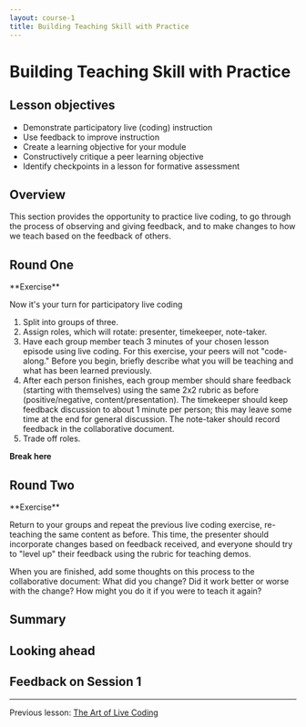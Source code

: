 ```yaml
---
layout: course-1
title: Building Teaching Skill with Practice
---
```


# Building Teaching Skill with Practice

## Lesson objectives

+ Demonstrate participatory live (coding) instruction
+ Use feedback to improve instruction
+ Create a learning objective for your module
+ Constructively critique a peer learning objective
+ Identify checkpoints in a lesson for formative assessment

## Overview

This section provides the opportunity to practice live coding, to go through 
the process of observing and giving feedback, and to make changes to how we 
teach based on the feedback of others.

## Round One

<div class="exercise" markdown="1">
**Exercise**

Now it's your turn for participatory live coding

1. Split into groups of three.
2. Assign roles, which will rotate: presenter, timekeeper, note-taker.
3. Have each group member teach 3 minutes of your chosen lesson episode using 
live coding. For this exercise, your peers will not "code-along." Before you 
begin, briefly describe what you will be teaching and what has been learned 
previously.
4. After each person finishes, each group member should share feedback 
(starting with themselves) using the same 2x2 rubric as before 
(positive/negative, content/presentation). The timekeeper should keep feedback 
discussion to about 1 minute per person; this may leave some time at the end 
for general discussion. The note-taker should record feedback in the 
collaborative document.
5. Trade off roles.
</div>

**Break here**

## Round Two

<div class="exercise" markdown="1">
**Exercise**

Return to your groups and repeat the previous live coding 
exercise, re-teaching the same content as before. This time, the presenter 
should incorporate changes based on feedback received, and everyone should 
try to "level up" their feedback using the rubric for teaching demos.

When you are finished, add some thoughts on this process to the collaborative 
document: What did you change? Did it work better or worse with the change? How 
might you do it if you were to teach it again?
</div>

## Summary

## Looking ahead

## Feedback on Session 1

***

Previous lesson:  [The Art of Live Coding](3-2-live-coding.md)
